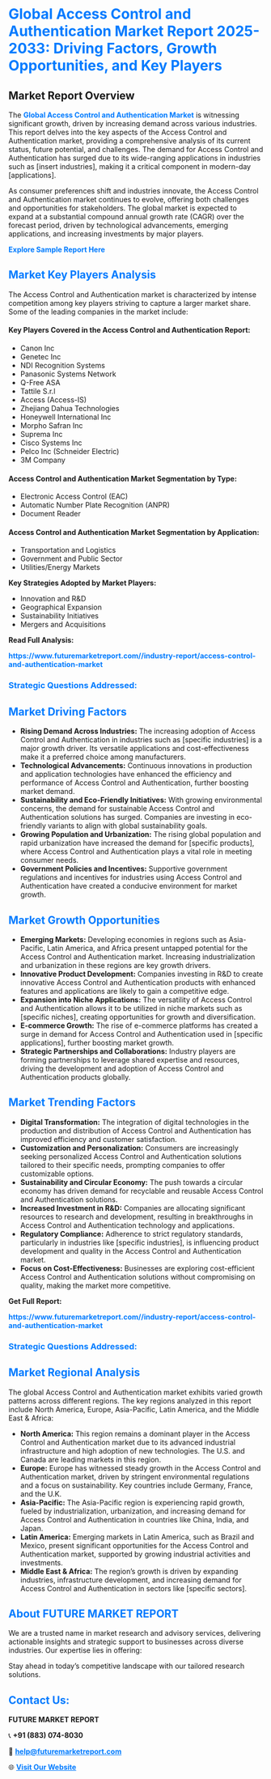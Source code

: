<h1 style="color: #007BFF;">Global Access Control and Authentication Market Report 2025-2033: Driving Factors, Growth Opportunities, and Key Players</h1>

<section id="overview">
<h2>Market Report Overview</h2>
<p>The <a href="https://www.futuremarketreport.com//industry-report/access-control-and-authentication-market" style="color: #007BFF; text-decoration: none;"><strong>Global Access Control and Authentication Market</strong></a> is witnessing significant growth, driven by increasing demand across various industries. This report delves into the key aspects of the Access Control and Authentication market, providing a comprehensive analysis of its current status, future potential, and challenges. The demand for Access Control and Authentication has surged due to its wide-ranging applications in industries such as [insert industries], making it a critical component in modern-day [applications].</p>
<p>As consumer preferences shift and industries innovate, the Access Control and Authentication market continues to evolve, offering both challenges and opportunities for stakeholders. The global market is expected to expand at a substantial compound annual growth rate (CAGR) over the forecast period, driven by technological advancements, emerging applications, and increasing investments by major players.</p>
</section>

<section id="overview">
<p><a href="https://www.futuremarketreport.com//request-sample/reportId=63078" style="color: #007BFF; text-decoration: none;"><strong>Explore Sample Report Here</strong></a></p>
</section>

<section id="key-players">
<h2 style="color: #007BFF;">Market Key Players Analysis</h2>
<p>The Access Control and Authentication market is characterized by intense competition among key players striving to capture a larger market share. Some of the leading companies in the market include:</p>
<h4>Key Players Covered in the Access Control and Authentication Report:</h4>
<ul><li>Canon Inc</li><li>Genetec Inc</li><li>NDI Recognition Systems</li><li>Panasonic Systems Network</li><li>Q-Free ASA</li><li>Tattile S.r.l</li><li>Access (Access-IS)</li><li>Zhejiang Dahua Technologies</li><li>Honeywell International Inc</li><li>Morpho Safran Inc</li><li>Suprema Inc</li><li>Cisco Systems Inc</li><li>Pelco Inc (Schneider Electric)</li><li>3M Company</li></ul>
<h4>Access Control and Authentication Market Segmentation by Type:</h4>
<ul><li>Electronic Access Control (EAC)</li><li>Automatic Number Plate Recognition (ANPR)</li><li>Document Reader</li></ul>

<h4>Access Control and Authentication Market Segmentation by Application:</h4>
<ul><li>Transportation and Logistics</li><li>Government and Public Sector</li><li>Utilities/Energy Markets</li></ul>
<p><strong>Key Strategies Adopted by Market Players:</strong></p>
<ul>
<li>Innovation and R&D</li>
<li>Geographical Expansion</li>
<li>Sustainability Initiatives</li>
<li>Mergers and Acquisitions</li>
</ul>
</section>

<section>
<p><strong>Read Full Analysis: </strong></p><a href="https://www.futuremarketreport.com//industry-report/access-control-and-authentication-market" style="color: #007BFF; text-decoration: none;"><strong>https://www.futuremarketreport.com//industry-report/access-control-and-authentication-market</strong></a>
<h3 style="color: #007BFF;">Strategic Questions Addressed:</h3>
</section>

<section id="driving-factors">
<h2 style="color: #007BFF;">Market Driving Factors</h2>
<ul>
<li><strong>Rising Demand Across Industries:</strong> The increasing adoption of Access Control and Authentication in industries such as [specific industries] is a major growth driver. Its versatile applications and cost-effectiveness make it a preferred choice among manufacturers.</li>
<li><strong>Technological Advancements:</strong> Continuous innovations in production and application technologies have enhanced the efficiency and performance of Access Control and Authentication, further boosting market demand.</li>
<li><strong>Sustainability and Eco-Friendly Initiatives:</strong> With growing environmental concerns, the demand for sustainable Access Control and Authentication solutions has surged. Companies are investing in eco-friendly variants to align with global sustainability goals.</li>
<li><strong>Growing Population and Urbanization:</strong> The rising global population and rapid urbanization have increased the demand for [specific products], where Access Control and Authentication plays a vital role in meeting consumer needs.</li>
<li><strong>Government Policies and Incentives:</strong> Supportive government regulations and incentives for industries using Access Control and Authentication have created a conducive environment for market growth.</li>
</ul>
</section>

<section id="growth-opportunities">
<h2 style="color: #007BFF;">Market Growth Opportunities</h2>
<ul>
<li><strong>Emerging Markets:</strong> Developing economies in regions such as Asia-Pacific, Latin America, and Africa present untapped potential for the Access Control and Authentication market. Increasing industrialization and urbanization in these regions are key growth drivers.</li>
<li><strong>Innovative Product Development:</strong> Companies investing in R&D to create innovative Access Control and Authentication products with enhanced features and applications are likely to gain a competitive edge.</li>
<li><strong>Expansion into Niche Applications:</strong> The versatility of Access Control and Authentication allows it to be utilized in niche markets such as [specific niches], creating opportunities for growth and diversification.</li>
<li><strong>E-commerce Growth:</strong> The rise of e-commerce platforms has created a surge in demand for Access Control and Authentication used in [specific applications], further boosting market growth.</li>
<li><strong>Strategic Partnerships and Collaborations:</strong> Industry players are forming partnerships to leverage shared expertise and resources, driving the development and adoption of Access Control and Authentication products globally.</li>
</ul>
</section>

<section id="trending-factors">
<h2 style="color: #007BFF;">Market Trending Factors</h2>
<ul>
<li><strong>Digital Transformation:</strong> The integration of digital technologies in the production and distribution of Access Control and Authentication has improved efficiency and customer satisfaction.</li>
<li><strong>Customization and Personalization:</strong> Consumers are increasingly seeking personalized Access Control and Authentication solutions tailored to their specific needs, prompting companies to offer customizable options.</li>
<li><strong>Sustainability and Circular Economy:</strong> The push towards a circular economy has driven demand for recyclable and reusable Access Control and Authentication solutions.</li>
<li><strong>Increased Investment in R&D:</strong> Companies are allocating significant resources to research and development, resulting in breakthroughs in Access Control and Authentication technology and applications.</li>
<li><strong>Regulatory Compliance:</strong> Adherence to strict regulatory standards, particularly in industries like [specific industries], is influencing product development and quality in the Access Control and Authentication market.</li>
<li><strong>Focus on Cost-Effectiveness:</strong> Businesses are exploring cost-efficient Access Control and Authentication solutions without compromising on quality, making the market more competitive.</li>
</ul>
</section>

<section>
<p><strong>Get Full Report: </strong></p><a href="https://www.futuremarketreport.com//industry-report/access-control-and-authentication-market" style="color: #007BFF; text-decoration: none;"><strong>https://www.futuremarketreport.com//industry-report/access-control-and-authentication-market</strong></a>
<h3 style="color: #007BFF;">Strategic Questions Addressed:</h3>
</section>


<section id="regional-analysis">
<h2 style="color: #007BFF;">Market Regional Analysis</h2>
<p>The global Access Control and Authentication market exhibits varied growth patterns across different regions. The key regions analyzed in this report include North America, Europe, Asia-Pacific, Latin America, and the Middle East & Africa:</p>
<ul>
<li><strong>North America:</strong> This region remains a dominant player in the Access Control and Authentication market due to its advanced industrial infrastructure and high adoption of new technologies. The U.S. and Canada are leading markets in this region.</li>
<li><strong>Europe:</strong> Europe has witnessed steady growth in the Access Control and Authentication market, driven by stringent environmental regulations and a focus on sustainability. Key countries include Germany, France, and the U.K.</li>
<li><strong>Asia-Pacific:</strong> The Asia-Pacific region is experiencing rapid growth, fueled by industrialization, urbanization, and increasing demand for Access Control and Authentication in countries like China, India, and Japan.</li>
<li><strong>Latin America:</strong> Emerging markets in Latin America, such as Brazil and Mexico, present significant opportunities for the Access Control and Authentication market, supported by growing industrial activities and investments.</li>
<li><strong>Middle East & Africa:</strong> The region’s growth is driven by expanding industries, infrastructure development, and increasing demand for Access Control and Authentication in sectors like [specific sectors].</li>
</ul>
</section>

<footer>
<h2 style="color: #007BFF;">About FUTURE MARKET REPORT</h2>
<p>We are a trusted name in market research and advisory services, delivering actionable insights and strategic support to businesses across diverse industries. Our expertise lies in offering:</p>

<p>Stay ahead in today’s competitive landscape with our tailored research solutions.</p>

<h2 style="color: #007BFF;">Contact Us:</h2>
<p><strong>FUTURE MARKET REPORT</strong></p>
<p>📞 <strong>+91 (883) 074-8030</strong></p>
<p>📧 <strong><a href="mailto:help@futuremarketreport.com" style="color: #007BFF;">help@futuremarketreport.com</a></strong></p>
<p>🌐 <strong><a href="https://www.futuremarketreport.com/" style="color: #007BFF;">Visit Our Website</a></strong></p>
</footer>